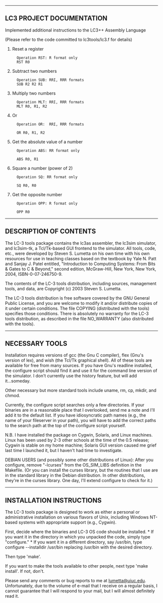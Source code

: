 -----------------------------
   LC3 PROJECT DOCUMENTATION 
-----------------------------

Implemented additional instructions to the LC3++ Assembly Language 

(Please refer to the code committed to lc3tools/lc3.f for details)

 
1. Reset a register

         Operation RST: R format only
         RST R0 


2. Subtract two numbers

         Operation SUB: RRI, RRR formats 
         SUB R2 R2 R1   


3. Multiply two numbers

         Operation MLT: RRI, RRR formats
         MLT R0, R1, R2


4. Or 

         Operation OR:  RRI, RRR formats
         
         OR R0, R1, R2     


5. Get the absolute value of a number

         Operation ABS: RR format only
         
         ABS R0, R1        


6. Square a number (power of 2)

         Operation SQ: RR format only 
         
         SQ R0, R0   


7. Get the opposite number

         Operation OPP: R format only 
         
         OPP R0 

-----------------------------
   DESCRIPTION OF CONTENTS
-----------------------------

The LC-3 tools package contains the lc3as assembler, the lc3sim simulator,
and lc3sim-tk, a Tcl/Tk-based GUI frontend to the simulator.  All tools,
code, etc., were developed by Steven S. Lumetta on his own time with his
own resources for use in teaching classes based on the textbook by 
Yale N. Patt and Sanjay J. Patel entitled, "Introduction to Computing
Systems: From Bits & Gates to C & Beyond," second edition, McGraw-Hill,
New York, New York, 2004, ISBN-0-07-246750-9.

The contents of the LC-3 tools distribution, including sources, management
tools, and data, are Copyright (c) 2003 Steven S. Lumetta.

The LC-3 tools distribution is free software covered by the GNU General 
Public License, and you are welcome to modify it and/or distribute copies 
of it under certain conditions.  The file COPYING (distributed with the
tools) specifies those conditions.  There is absolutely no warranty for 
the LC-3 tools distribution, as described in the file NO_WARRANTY (also
distributed with the tools).



---------------------
   NECESSARY TOOLS
---------------------

Installation requires versions of gcc (the Gnu C compiler),
flex (Gnu's version of lex), and wish (the Tcl/Tk graphical shell).
All of these tools are available for free from many sources.
If you have Gnu's readline installed, the configure script should
find it and use it for the command line version of the simulator.
I don't currently use the history feature, but will add it...someday.

Other necessary but more standard tools include uname, rm, cp, mkdir, 
and chmod.

Currently, the configure script searches only a few directories.
If your binaries are in a reasonable place that I overlooked, send
me a note and I'll add it to the default list.  If you have 
idiosyncratic path names (e.g., the name of your fileserver in your
path), you will have to add the correct paths to the search path at 
the top of the configure script yourself.

N.B.  I have installed the package on Cygwin, Solaris, and Linux
machines.  Linux has been used by 2-3 other schools at the time of
the 0.5 release; Cygwin is stable on my home machine; Solaris GUI
version caused me grief last time I launched it, but I haven't
had time to investigate.

DEBIAN USERS (and possibly some other distributions of Linux):
After you configure, remove "-lcurses" from the OS_SIM_LIBS
definition in the Makefile.  (Or you can install the curses library,
but the routines that I use are in the standard library in the
Debian distribution.  In other distributions, they're in the
curses library.  One day, I'll extend configure to check for it.)


-------------------------------
   INSTALLATION INSTRUCTIONS
-------------------------------

The LC-3 tools package is designed to work as either a personal or 
administrative installation on various flavors of Unix, including
Windows NT-based systems with appropriate support (e.g., Cygwin).

First, decide where the binaries and LC-3 OS code should be installed.
    * If you want it in the directory in which you unpacked the code,
      simply type "configure."
    * If you want it in a different directory, say /usr/bin, type
      configure --installdir /usr/bin
      replacing /usr/bin with the desired directory.

Then type 'make'.

If you want to make the tools available to other people, next type
'make install'.  If not, don't.

Please send any comments or bug reports to me at lumetta@uiuc.edu.
Unfortunately, due to the volume of e-mail that I receive on a regular
basis, I cannot guarantee that I will respond to your mail, but
I will almost definitely read it.

